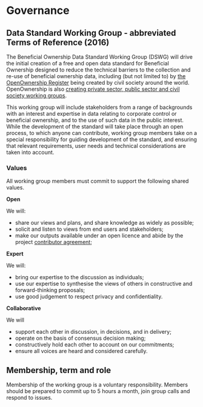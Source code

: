 Governance 
==========


## Data Standard Working Group - abbreviated Terms of Reference (2016)

The Beneficial Ownership Data Standard Working Group (DSWG) will drive the initial creation of a free and open data standard for Beneficial Ownership designed to reduce the technical barriers to the collection and re-use of beneficial ownership data, including (but not limited to) by [the OpenOwnership Register](http://openownership.org/) being created by civil society around the world.  OpenOwnership is also [creating private sector, public sector and civil society working groups](http://openownership.org/get-involved/).

This working group will include stakeholders from a range of backgrounds with an interest and expertise in data relating to corporate control or beneficial ownership, and to the use of such data in the public interest. While the development of the standard will take place through an open process, to which anyone can contribute, working group members take on a special responsibility for guiding development of the standard, and ensuring that relevant requirements, user needs and technical considerations are taken into account. 


### Values

All working group members must commit to support the following shared values.

**Open**

We will:

* share our views and plans, and share knowledge as widely as possible;
* solicit and listen to views from end users and stakeholders;
* make our outputs available under an open licence and abide by the project [contributor agreement](https://github.com/openownership/data-standard/blob/master/CONTRIBUTING.md); 

**Expert**

We will:

* bring our expertise to the discussion as individuals;
* use our expertise to synthesise the views of others in constructive and forward-thinking proposals;
* use good judgement to respect privacy and confidentiality.

**Collaborative**

We will

* support each other in discussion, in decisions, and in delivery;
* operate on the basis of consensus decision making; 
* constructively hold each other to account on our commitments;
* ensure all voices are heard and considered carefully.

## Membership, term and role

Membership of the working group is a voluntary responsibility. Members should be prepared to commit up to 5 hours a month, join group calls and respond to issues. 


